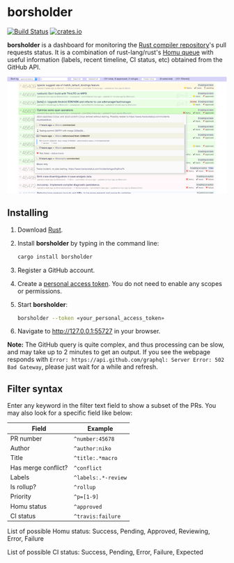 borsholder
==========

[![Build Status](https://travis-ci.org/kennytm/borsholder.svg?branch=master)](https://travis-ci.org/kennytm/borsholder)
[![crates.io](https://img.shields.io/crates/v/borsholder.svg)](https://crates.io/crates/borsholder)

**borsholder** is a dashboard for monitoring the [Rust compiler repository]'s pull requests status.
It is a combination of rust-lang/rust's [Homu queue] with useful information (labels, recent timeline,
CI status, etc) obtained from the GitHub API.

![](doc/preview.png)

Installing
----------

1. Download [Rust].
2. Install **borsholder** by typing in the command line:

    ```sh
    cargo install borsholder
    ```

3. Register a GitHub account.
4. Create a [personal access token]. You do not need to enable any scopes or permissions.
5. Start **borsholder**:

    ```sh
    borsholder --token «your_personal_access_token»
    ```

6. Navigate to <http://127.0.0.1:55727> in your browser.

**Note:** The GitHub query is quite complex, and thus processing can be slow, and may take up to 2
minutes to get an output. If you see the webpage responds with
`Error: https://api.github.com/graphql: Server Error: 502 Bad Gateway`, please just wait for a while
and refresh.

Filter syntax
-------------

Enter any keyword in the filter text field to show a subset of the PRs. You may also look for a
specific field like below:

| Field                 | Example               |
|-----------------------|-----------------------|
| PR number             | `^number:45678`       |
| Author                | `^author:niko`        |
| Title                 | `^title:.*macro`      |
| Has merge conflict?   | `^conflict`           |
| Labels                | `^labels:.*-review`   |
| Is rollup?            | `^rollup`             |
| Priority              | `^p=[1-9]`            |
| Homu status           | `^approved`           |
| CI status             | `^travis:failure`     |

List of possible Homu status: Success, Pending, Approved, Reviewing, Error, Failure

List of possible CI status: Success, Pending, Error, Failure, Expected

[Rust]: https://rustup.rs/
[Rust compiler repository]: https://github.com/rust-lang/rust
[Homu queue]: https://buildbot2.rust-lang.org/homu/queue/rust
[personal access token]: https://help.github.com/articles/creating-a-personal-access-token-for-the-command-line/